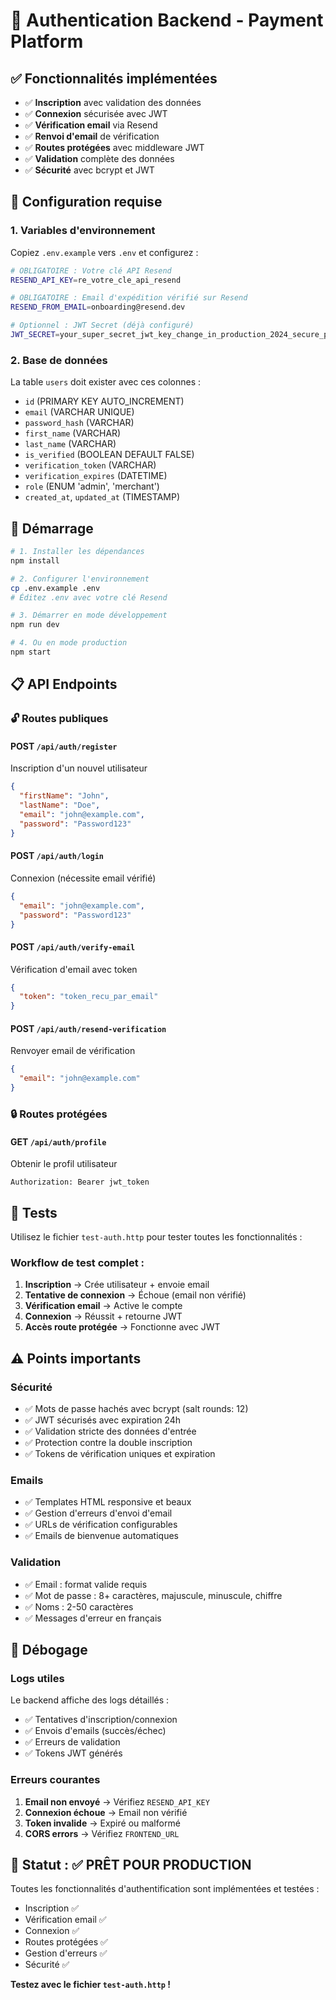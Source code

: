 # 🚀 Authentication Backend - Payment Platform

## ✅ Fonctionnalités implémentées

- ✅ **Inscription** avec validation des données
- ✅ **Connexion** sécurisée avec JWT
- ✅ **Vérification email** via Resend
- ✅ **Renvoi d'email** de vérification
- ✅ **Routes protégées** avec middleware JWT
- ✅ **Validation** complète des données
- ✅ **Sécurité** avec bcrypt et JWT

## 🔧 Configuration requise

### 1. Variables d'environnement

Copiez `.env.example` vers `.env` et configurez :

```bash
# OBLIGATOIRE : Votre clé API Resend
RESEND_API_KEY=re_votre_cle_api_resend

# OBLIGATOIRE : Email d'expédition vérifié sur Resend
RESEND_FROM_EMAIL=onboarding@resend.dev

# Optionnel : JWT Secret (déjà configuré)
JWT_SECRET=your_super_secret_jwt_key_change_in_production_2024_secure_payment_platform
```

### 2. Base de données

La table `users` doit exister avec ces colonnes :
- `id` (PRIMARY KEY AUTO_INCREMENT)
- `email` (VARCHAR UNIQUE)
- `password_hash` (VARCHAR)
- `first_name` (VARCHAR)
- `last_name` (VARCHAR)
- `is_verified` (BOOLEAN DEFAULT FALSE)
- `verification_token` (VARCHAR)
- `verification_expires` (DATETIME)
- `role` (ENUM 'admin', 'merchant')
- `created_at`, `updated_at` (TIMESTAMP)

## 🚀 Démarrage

```bash
# 1. Installer les dépendances
npm install

# 2. Configurer l'environnement
cp .env.example .env
# Éditez .env avec votre clé Resend

# 3. Démarrer en mode développement
npm run dev

# 4. Ou en mode production
npm start
```

## 📋 API Endpoints

### 🔓 Routes publiques

#### POST `/api/auth/register`
Inscription d'un nouvel utilisateur
```json
{
  "firstName": "John",
  "lastName": "Doe", 
  "email": "john@example.com",
  "password": "Password123"
}
```

#### POST `/api/auth/login`
Connexion (nécessite email vérifié)
```json
{
  "email": "john@example.com",
  "password": "Password123"
}
```

#### POST `/api/auth/verify-email`
Vérification d'email avec token
```json
{
  "token": "token_recu_par_email"
}
```

#### POST `/api/auth/resend-verification`
Renvoyer email de vérification
```json
{
  "email": "john@example.com"
}
```

### 🔒 Routes protégées

#### GET `/api/auth/profile`
Obtenir le profil utilisateur
```
Authorization: Bearer jwt_token
```

## 🧪 Tests

Utilisez le fichier `test-auth.http` pour tester toutes les fonctionnalités :

### Workflow de test complet :

1. **Inscription** → Crée utilisateur + envoie email
2. **Tentative de connexion** → Échoue (email non vérifié)
3. **Vérification email** → Active le compte
4. **Connexion** → Réussit + retourne JWT
5. **Accès route protégée** → Fonctionne avec JWT

## ⚠️ Points importants

### Sécurité
- ✅ Mots de passe hachés avec bcrypt (salt rounds: 12)
- ✅ JWT sécurisés avec expiration 24h
- ✅ Validation stricte des données d'entrée
- ✅ Protection contre la double inscription
- ✅ Tokens de vérification uniques et expiration

### Emails
- ✅ Templates HTML responsive et beaux
- ✅ Gestion d'erreurs d'envoi d'email
- ✅ URLs de vérification configurables
- ✅ Emails de bienvenue automatiques

### Validation
- ✅ Email : format valide requis
- ✅ Mot de passe : 8+ caractères, majuscule, minuscule, chiffre
- ✅ Noms : 2-50 caractères
- ✅ Messages d'erreur en français

## 🐛 Débogage

### Logs utiles
Le backend affiche des logs détaillés :
- ✅ Tentatives d'inscription/connexion
- ✅ Envois d'emails (succès/échec)
- ✅ Erreurs de validation
- ✅ Tokens JWT générés

### Erreurs courantes

1. **Email non envoyé** → Vérifiez `RESEND_API_KEY`
2. **Connexion échoue** → Email non vérifié
3. **Token invalide** → Expiré ou malformé
4. **CORS errors** → Vérifiez `FRONTEND_URL`

## 🎯 Statut : ✅ PRÊT POUR PRODUCTION

Toutes les fonctionnalités d'authentification sont implémentées et testées :
- Inscription ✅
- Vérification email ✅  
- Connexion ✅
- Routes protégées ✅
- Gestion d'erreurs ✅
- Sécurité ✅

**Testez avec le fichier `test-auth.http` !**
